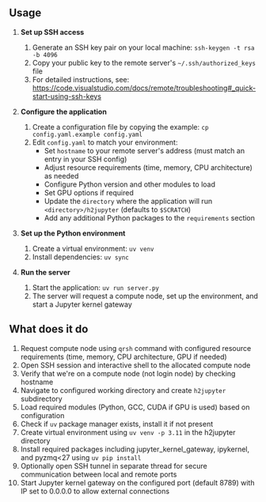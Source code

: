 ## Usage

1. **Set up SSH access**
   1. Generate an SSH key pair on your local machine: `ssh-keygen -t rsa -b 4096`
   2. Copy your public key to the remote server's `~/.ssh/authorized_keys` file
   3. For detailed instructions, see: https://code.visualstudio.com/docs/remote/troubleshooting#_quick-start-using-ssh-keys

2. **Configure the application**
   1. Create a configuration file by copying the example: `cp config.yaml.example config.yaml`
   2. Edit `config.yaml` to match your environment:
      - Set `hostname` to your remote server's address (must match an entry in your SSH config)
      - Adjust resource requirements (time, memory, CPU architecture) as needed
      - Configure Python version and other modules to load
      - Set GPU options if required
      - Update the `directory` where the application will run `<directory>/h2jupyter` (defaults to `$SCRATCH`)
      - Add any additional Python packages to the `requirements` section

3. **Set up the Python environment**
   1. Create a virtual environment: `uv venv`
   2. Install dependencies: `uv sync`

4. **Run the server**
   1. Start the application: `uv run server.py`
   2. The server will request a compute node, set up the environment, and start a Jupyter kernel gateway

## What does it do

1. Request compute node using `qrsh` command with configured resource requirements (time, memory, CPU architecture, GPU if needed)
2. Open SSH session and interactive shell to the allocated compute node
3. Verify that we're on a compute node (not login node) by checking hostname
4. Navigate to configured working directory and create `h2jupyter` subdirectory
5. Load required modules (Python, GCC, CUDA if GPU is used) based on configuration
6. Check if `uv` package manager exists, install it if not present
7. Create virtual environment using `uv venv -p 3.11` in the h2jupyter directory
8. Install required packages including jupyter_kernel_gateway, ipykernel, and pyzmq<27 using `uv pip install`
9. Optionally open SSH tunnel in separate thread for secure communication between local and remote ports
10. Start Jupyter kernel gateway on the configured port (default 8789) with IP set to 0.0.0.0 to allow external connections